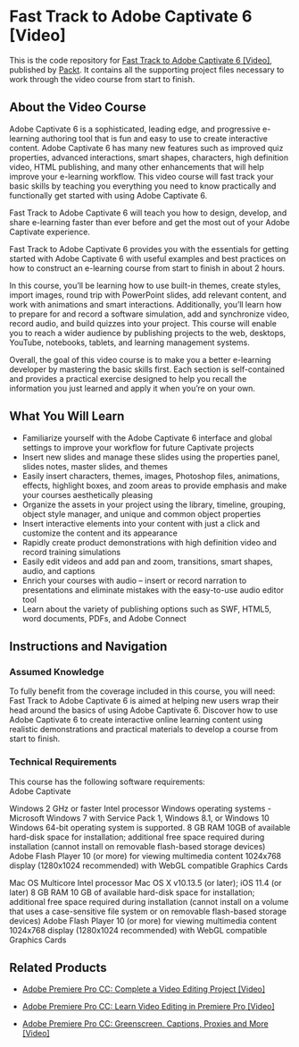 # Fast Track to Adobe Captivate 6 [Video]
This is the code repository for [Fast Track to Adobe Captivate 6 [Video]](https://www.packtpub.com/hardware-and-creative/fast-track-adobe-captivate-6-video?utm_source=github&utm_medium=repository&utm_campaign=9781849699532), published by [Packt](https://www.packtpub.com/?utm_source=github). It contains all the supporting project files necessary to work through the video course from start to finish.
## About the Video Course
Adobe Captivate 6 is a sophisticated, leading edge, and progressive e-learning authoring tool that is fun and easy to use to create interactive content. Adobe Captivate 6 has many new features such as improved quiz properties, advanced interactions, smart shapes, characters, high definition video, HTML publishing, and many other enhancements that will help improve your e-learning workflow. This video course will fast track your basic skills by teaching you everything you need to know practically and functionally get started with using Adobe Captivate 6.

Fast Track to Adobe Captivate 6 will teach you how to design, develop, and share e-learning faster than ever before and get the most out of your Adobe Captivate experience.

Fast Track to Adobe Captivate 6 provides you with the essentials for getting started with Adobe Captivate 6 with useful examples and best practices on how to construct an e-learning course from start to finish in about 2 hours.

In this course, you’ll be learning how to use built-in themes, create styles, import images, round trip with PowerPoint slides, add relevant content, and work with animations and smart interactions. Additionally, you’ll learn how to prepare for and record a software simulation, add and synchronize video, record audio, and build quizzes into your project. This course will enable you to reach a wider audience by publishing projects to the web, desktops, YouTube, notebooks, tablets, and learning management systems.

Overall, the goal of this video course is to make you a better e-learning developer by mastering the basic skills first. Each section is self-contained and provides a practical exercise designed to help you recall the information you just learned and apply it when you’re on your own.

<H2>What You Will Learn</H2>
<DIV class=book-info-will-learn-text>
<UL>
<LI>Familiarize yourself with the Adobe Captivate 6 interface and global settings to improve your workflow for future Captivate projects 
<LI>Insert new slides and manage these slides using the properties panel, slides notes, master slides, and themes 
<LI>Easily insert characters, themes, images, Photoshop files, animations, effects, highlight boxes, and zoom areas to provide emphasis and make your courses aesthetically pleasing 
<LI>Organize the assets in your project using the library, timeline, grouping, object style manager, and unique and common object properties 
<LI>Insert interactive elements into your content with just a click and customize the content and its appearance 
<LI>Rapidly create product demonstrations with high definition video and record training simulations 
<LI>Easily edit videos and add pan and zoom, transitions, smart shapes, audio, and captions 
<LI>Enrich your courses with audio – insert or record narration to presentations and eliminate mistakes with the easy-to-use audio editor tool 
<LI>Learn about the variety of publishing options such as SWF, HTML5, word documents, PDFs, and Adobe Connect </LI></UL></DIV>

## Instructions and Navigation
### Assumed Knowledge
To fully benefit from the coverage included in this course, you will need:<br/>
Fast Track to Adobe Captivate 6 is aimed at helping new users wrap their head around the basics of using Adobe Captivate 6. Discover how to use Adobe Captivate 6 to create interactive online learning content using realistic demonstrations and practical materials to develop a course from start to finish.
### Technical Requirements
This course has the following software requirements:<br/>
Adobe Captivate

Windows
2 GHz or faster Intel processor
Windows operating systems - Microsoft Windows 7 with Service Pack 1, Windows 8.1, or Windows 10
Windows 64-bit operating system is supported.
8 GB RAM
10GB of available hard-disk space for installation; additional free space required during installation (cannot install on removable flash-based storage devices)
Adobe Flash Player 10 (or more) for viewing multimedia content
1024x768 display (1280x1024 recommended) with WebGL compatible Graphics Cards

Mac OS
Multicore Intel processor
Mac OS X v10.13.5 (or later); iOS 11.4 (or later)
8 GB RAM
10 GB of available hard-disk space for installation; additional free space required during installation (cannot install on a volume that uses a case-sensitive file system or on removable flash-based storage devices)
Adobe Flash Player 10 (or more) for viewing multimedia content
1024x768 display (1280x1024 recommended) with WebGL compatible Graphics Cards

## Related Products
* [Adobe Premiere Pro CC: Complete a Video Editing Project [Video]](https://www.packtpub.com/application-development/adobe-premiere-pro-cc-complete-video-editing-project-video?utm_source=github&utm_medium=repository&utm_campaign=9781789536584)

* [Adobe Premiere Pro CC: Learn Video Editing in Premiere Pro [Video]](https://www.packtpub.com/application-development/adobe-premiere-pro-cc-learn-video-editing-premiere-pro-video?utm_source=github&utm_medium=repository&utm_campaign=9781789532876)

* [Adobe Premiere Pro CC: Greenscreen, Captions, Proxies and More [Video]](https://www.packtpub.com/application-development/adobe-premiere-pro-cc-greenscreen-captions-proxies-and-more-video?utm_source=github&utm_medium=repository&utm_campaign=9781789537826)

